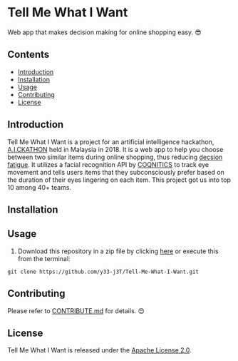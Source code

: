 # Tell Me What I Want
Web app that makes decision making for online shopping easy. :sunglasses:

## Contents
- [Introduction](#Introduction)
- [Installation](#Installation)
- [Usage](#Usage)
- [Contributing](#Contributing)
- [License](#License)

## Introduction
Tell Me What I Want is a project for an artificial intelligence hackathon, [A.I.CKATHON](https://www.aickathon.tech/) held in Malaysia in 2018. It is a web app to help you choose between two similar items during online shopping, thus reducing [decsion fatigue](https://en.wikipedia.org/wiki/Decision_fatigue). It utilizes a facial recognition API by [COQNITICS](http://coqnitics.com/) to track eye movement and tells users items that they subconsciously prefer based on the duration of their eyes lingering on each item. This project got us into top 10 among 40+ teams.

## Installation

## Usage
1. Download this repository in a zip file by clicking [here](https://github.com/y33-j3T/Tell-Me-What-I-Want/archive/master.zip) or execute this from the terminal:
```
git clone https://github.com/y33-j3T/Tell-Me-What-I-Want.git
```

## Contributing
Please refer to [CONTRIBUTE.md](./CONTRIBUTE.md) for details. :heart_eyes:

## License
Tell Me What I Want is released under the [Apache License 2.0](./LICENSE).
